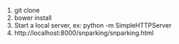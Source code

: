 1) git clone
2) bower install
3) Start a local server, ex: python -m SimpleHTTPServer
4) http://localhost:8000/snparking/snparking.html
